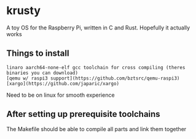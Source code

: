 # krusty
A toy OS for the Raspberry Pi, written in C and Rust. Hopefully it actually works 

## Things to install
```
linaro aarch64-none-elf gcc toolchain for cross compiling (theres binaries you can download)
[qemu w/ raspi3 support](https://github.com/bztsrc/qemu-raspi3)
[xargo](https://github.com/japaric/xargo)
```
Need to be on linux for smooth experience
## After setting up prerequisite toolchains
The Makefile should be able to compile all parts and link them together

